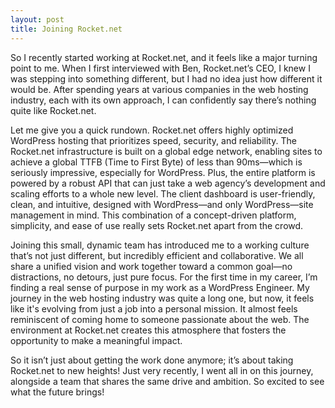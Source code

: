 ```yaml
---
layout: post
title: Joining Rocket.net
---
```

So I recently started working at Rocket.net, and it feels like a major turning point to me. When I first interviewed with Ben, Rocket.net’s CEO, I knew I was stepping into something different, but I had no idea just how different it would be. After spending years at various companies in the web hosting industry, each with its own approach, I can confidently say there’s nothing quite like Rocket.net.

Let me give you a quick rundown. Rocket.net offers highly optimized WordPress hosting that prioritizes speed, security, and reliability. The Rocket.net infrastructure is built on a global edge network, enabling sites to achieve a global TTFB (Time to First Byte) of less than 90ms—which is seriously impressive, especially for WordPress. Plus, the entire platform is powered by a robust API that can just take a web agency’s development and scaling efforts to a whole new level. The client dashboard is user-friendly, clean, and intuitive, designed with WordPress—and only WordPress—site management in mind. This combination of a concept-driven platform, simplicity, and ease of use really sets Rocket.net apart from the crowd.

Joining this small, dynamic team has introduced me to a working culture that’s not just different, but incredibly efficient and collaborative. We all share a unified vision and work together toward a common goal—no distractions, no detours, just pure focus. For the first time in my career, I’m finding a real sense of purpose in my work as a WordPress Engineer. My journey in the web hosting industry was quite a long one, but now, it feels like it's evolving from just a job into a personal mission. It almost feels reminiscent of coming home to someone passionate about the web. The environment at Rocket.net creates this atmosphere that fosters the opportunity to make a meaningful impact.

So it isn’t just about getting the work done anymore; it’s about taking Rocket.net to new heights! Just very recently, I went all in on this journey, alongside a team that shares the same drive and ambition. So excited to see what the future brings!
